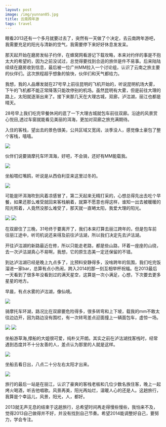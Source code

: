 ```yaml
---
layout: post
image: /img/yunnan05.jpg
title: 云南跨年游
tags: travel
---
```


<p>眼看2013还有一个多月就要过去了，突然有一天做了个决定，去云南跨年游吧，我需要充足的阳光与清新的空气，我需要停下来好好休息发发呆。</p>
<p>那天起开始在磨房发帖子约伴，在蜂窝网看游记下载攻略，本来对约伴的事是不抱太大的希望的，因为之前没试过，总觉得要找到合适的旅伴是件不易事。后来陆陆续续在磨房收到信息，最后被一位广州MM拉入一个讨论组，认识了云南之旅主要的伙伴们。这次旅程超乎想象的愉快，伙伴们和天气都给力。</p>
<p>我想，我的人品爆发就在27号早上前往昆明的飞机开始的，听说昆明机场大雾，下午的飞机都不能正常降落只能改停别的机场。虽然昆明有大雾，但是前往大理的路上，太阳就逐渐出来了。接下来那几天在大理古城，双廊，泸沽湖，丽江也都是晴天。</p>
<p>28号早上我们吃完早餐休闲的逛了一下大理古城就包车前往双廊。沿途的风景赏心悦目,透过车窗就能看见美丽的洱海，更加对双廊之旅充满期待。</p>
<p>入住的客栈，望出去的景色很美，公共区域又宽阔，淡季没人，感觉像土豪包了整个客栈，嘻嘻。</p>
<img src="/img/yn02.jpg">
<p>伙伴们说要骑摩托车环洱海，好吧，不会骑，还好有MM能载我。</p>
<img src="/img/yn03.jpg">
<p>坐船喂红嘴鸥，听说是从西伯利亚来这里过冬的。</p>
<img src="/img/yn04.jpg">
<p>可能是环洱海吹到风着凉感冒了，第二天起来无精打采的，心想总得先出去吃个早餐，如果还那么难受就回来客栈躺着，就算不愿意也得这样，谁知一出去被暖暖的阳光照着，人竟然没那么难受了，那天就一直嗮太阳，我爱大理的阳光。</p>
<img src="/img/yn05.jpg">
<img src="/img/yn06.jpg">
<p>在双廊住了三晚，31号终于要离开了，我们本来打算去丽江跨年的，但是包车前往丽江途中，听司机说还来得及前往泸沽湖，所以我们决定先去泸沽湖。</p>
<p>开往泸沽湖的新路最近在修，所以只能走老路，都是些山路，环着一座座的山绕，去一次泸沽湖真心不易啊，我想，它的原生态美一定还保留的不错。</p>
<p>到达泸沽湖已经是晚上九点多了，比预料安静得多，没啥跨年的氛围，我们吃完饭溜进一家bar，总算有点小热闹，跨入2014的那一刻互相举杯祝福。在2013最后一天看到了很多年没看到过的满天星空，这算是一次小满足，心想，下次要去更多星星的地方。</p>
<p>早晨，有点水雾的泸沽湖，像仙境。</p>
<img src="/img/yn07.jpg">
<p>骑摩托车环湖，路况比在双廊要危险得多，很多转弯和上下坡，载我的mm不敢太往边边开，因为路边没有围栏，有一次转弯差点迎面撞上一辆面包车，虚惊一场。</p>
<img src="/img/yn08.jpg">
<img src="/img/yn09.jpg">
<p>坐船游草海,撑船的大姐很可爱，纯朴又开朗。其实之前在泸沽湖找客栈时，经常遇到态度并不十分友善的人，差点认为那里的人就是这样。</p>
<img src="/img/yn12.jpg">
<p>坐船去看日出，八点二十分左右太阳才出来。</p>
<img src="/img/yn11.jpg">
<p>旅行的最后一站是在丽江，认识了豪爽的客栈老板和几位少数名族住客，晚上一起烤火喝酒，听吉他唱歌。风景再美，阳光再灿烂，温暖人心的还是人。这趟旅行，我算是个幸运儿，风景，阳光，人，都好。</p>
<p>2013就无声无息的结束于这趟旅行，总希望时间再走得慢些慢些，我怕来不及，觉得2013自己做得并不好，并没有找到自己节奏。希望2014能调整好自己，要努力，学会专注。</p>
<p></p>


